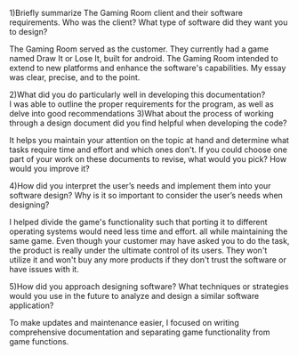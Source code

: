 1)Briefly summarize The Gaming Room client and their software requirements. Who was the client? What type of software did they want you to design?
  
  The Gaming Room served as the customer. They currently had a game named Draw It or Lose It, built for android. The Gaming Room intended to extend to new platforms and enhance the software's capabilities. My essay was clear, precise, and to the point.

2)What did you do particularly well in developing this documentation?  
  I was able to outline the proper requirements for the program, as well as delve into good recommendations
3)What about the process of working through a design document did you find helpful when developing the code?
  
  It helps you maintain your attention on the topic at hand and determine what tasks require time and effort and which ones don't.
If you could choose one part of your work on these documents to revise, what would you pick? How would you improve it?


4)How did you interpret the user’s needs and implement them into your software design? Why is it so important to consider the user’s needs when designing?
  
  I helped divide the game's functionality such that porting it to different operating systems would need less time and effort. all while maintaining the same game. Even though your customer may have asked you to do the task, the product is really under the ultimate control of its users. They won't utilize it and won't buy any more products if they don't trust the software or have issues with it.

5)How did you approach designing software? What techniques or strategies would you use in the future to analyze and design a similar software application?

  To make updates and maintenance easier, I focused on writing comprehensive documentation and separating game functionality from game functions.

